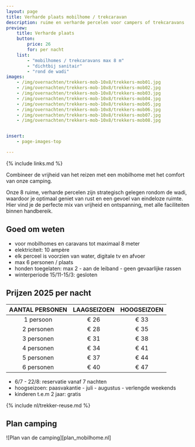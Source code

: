 ```yaml
---
layout: page
title: Verharde plaats mobilhome / trekcaravan 
description: ruime en verharde percelen voor campers of trekcaravans
preview:
    title: Verharde plaats
    button:
        price: 26
        for: per nacht
    list:
        - "mobilhomes / trekcaravans max 8 m"
        - "dichtbij sanitair"
        - "rond de wadi"
images:
    - /img/overnachten/trekkers-mob-10x8/trekkers-mob01.jpg
    - /img/overnachten/trekkers-mob-10x8/trekkers-mob02.jpg
    - /img/overnachten/trekkers-mob-10x8/trekkers-mob03.jpg
    - /img/overnachten/trekkers-mob-10x8/trekkers-mob04.jpg
    - /img/overnachten/trekkers-mob-10x8/trekkers-mob05.jpg
    - /img/overnachten/trekkers-mob-10x8/trekkers-mob06.jpg
    - /img/overnachten/trekkers-mob-10x8/trekkers-mob07.jpg
    - /img/overnachten/trekkers-mob-10x8/trekkers-mob08.jpg


insert:
    - page-images-top

---
```

{% include links.md %}

Combineer de vrijheid van het reizen met een mobilhome met het comfort van onze camping.

Onze 8 ruime, verharde percelen zijn strategisch gelegen rondom de wadi, waardoor je optimaal geniet van rust en een gevoel van eindeloze ruimte. Hier vind je de perfecte mix van vrijheid en ontspanning, met alle faciliteiten binnen handbereik.


## Goed om weten

- voor mobilhomes en caravans tot maximaal 8 meter
- elektriciteit: 10 ampère
- elk perceel is voorzien van water, digitale tv en afvoer
- max 6 personen / plaats
- honden toegelaten: max 2 - aan de leiband - geen gevaarlijke rassen
- winterperiode 15/11-15/3: gesloten

## Prijzen 2025 per nacht

AANTAL PERSONEN | LAAGSEIZOEN | HOOGSEIZOEN      
:--------------:|:-----------:|:-----------:|
1 persoon       |€ 26         |€ 33
2 personen      |€ 28         |€ 35          
3 personen      |€ 31         |€ 38
4 personen      |€ 34         |€ 41    
5 personen      |€ 37         |€ 44
6 personen      |€ 40         |€ 47

* 6/7 - 22/8: reservatie vanaf 7 nachten
* hoogseizoen: paasvakantie - juli - augustus - verlengde weekends
* kinderen t.e.m 2 jaar: gratis

{% include nl/trekker-reuse.md %}


## Plan camping

![Plan van de camping][plan_mobilhome.nl]
